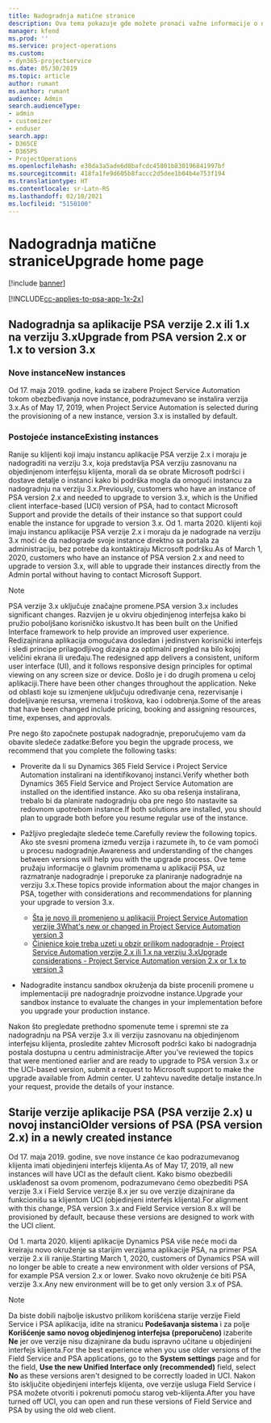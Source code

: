 ```yaml
---
title: Nadogradnja matične stranice
description: Ova tema pokazuje gde možete pronaći važne informacije o novim i izmenjenim funkcijama u aplikaciji Dynamics 365 Project Service Automation i postupak nadogradnje na najnoviju verziju.
manager: kfend
ms.prod: ''
ms.service: project-operations
ms.custom:
- dyn365-projectservice
ms.date: 05/30/2019
ms.topic: article
author: rumant
ms.author: rumant
audience: Admin
search.audienceType:
- admin
- customizer
- enduser
search.app:
- D365CE
- D365PS
- ProjectOperations
ms.openlocfilehash: e30da3a5ade6d8bafcdc45801b830196841997bf
ms.sourcegitcommit: 418fa1fe9d605b8faccc2d5dee1b04b4e753f194
ms.translationtype: HT
ms.contentlocale: sr-Latn-RS
ms.lasthandoff: 02/10/2021
ms.locfileid: "5150100"
---
```

# <a name="upgrade-home-page"></a><span data-ttu-id="e07a3-103">Nadogradnja matične stranice</span><span class="sxs-lookup"><span data-stu-id="e07a3-103">Upgrade home page</span></span>

[!include [banner](../includes/psa-now-project-operations.md)]

[!INCLUDE[cc-applies-to-psa-app-1x-2x](../includes/cc-applies-to-psa-app-1x-2x.md)]

## <a name="upgrade-from-psa-version-2x-or-1x-to-version-3x"></a><span data-ttu-id="e07a3-104">Nadogradnja sa aplikacije PSA verzije 2.x ili 1.x na verziju 3.x</span><span class="sxs-lookup"><span data-stu-id="e07a3-104">Upgrade from PSA version 2.x or 1.x to version 3.x</span></span>

### <a name="new-instances"></a><span data-ttu-id="e07a3-105">Nove instance</span><span class="sxs-lookup"><span data-stu-id="e07a3-105">New instances</span></span>

<span data-ttu-id="e07a3-106">Od 17. maja 2019. godine, kada se izabere Project Service Automation tokom obezbeđivanja nove instance, podrazumevano se instalira verzija 3.x.</span><span class="sxs-lookup"><span data-stu-id="e07a3-106">As of May 17, 2019, when Project Service Automation is selected during the provisioning of a new instance, version 3.x is installed by default.</span></span>

### <a name="existing-instances"></a><span data-ttu-id="e07a3-107">Postojeće instance</span><span class="sxs-lookup"><span data-stu-id="e07a3-107">Existing instances</span></span>

<span data-ttu-id="e07a3-108">Ranije su klijenti koji imaju instancu aplikacije PSA verzije 2.x i moraju je nadograditi na verziju 3.x, koja predstavlja PSA verziju zasnovanu na objedinjenom interfejsu klijenta, morali da se obrate Microsoft podršci i dostave detalje o instanci kako bi podrška mogla da omogući instancu za nadogradnju na verziju 3.x.</span><span class="sxs-lookup"><span data-stu-id="e07a3-108">Previously, customers who have an instance of PSA version 2.x and needed to upgrade to version 3.x, which is the Unified client interface-based (UCI) version of PSA, had to contact Microsoft Support and provide the details of their instance so that support could enable the instance for upgrade to version 3.x.</span></span> <span data-ttu-id="e07a3-109">Od 1. marta 2020. klijenti koji imaju instancu aplikacije PSA verzije 2.x i moraju da je nadograde na verziju 3.x moći će da nadograde svoje instance direktno sa portala za administraciju, bez potrebe da kontaktiraju Microsoft podršku.</span><span class="sxs-lookup"><span data-stu-id="e07a3-109">As of March 1, 2020, customers who have an instance of PSA version 2.x and need to upgrade to version 3.x, will able to upgrade their instances directly from the Admin portal without having to contact Microsoft Support.</span></span>  

> [!NOTE]
> <span data-ttu-id="e07a3-110">PSA verzije 3.x uključuje značajne promene.</span><span class="sxs-lookup"><span data-stu-id="e07a3-110">PSA version 3.x includes significant changes.</span></span> <span data-ttu-id="e07a3-111">Razvijen je u okviru objedinjenog interfejsa kako bi pružio poboljšano korisničko iskustvo.</span><span class="sxs-lookup"><span data-stu-id="e07a3-111">It has been built on the Unified Interface framework to help provide an improved user experience.</span></span> <span data-ttu-id="e07a3-112">Redizajnirana aplikacija omogućava dosledan i jedinstven korisnički interfejs i sledi principe prilagodljivog dizajna za optimalni pregled na bilo kojoj veličini ekrana ili uređaju.</span><span class="sxs-lookup"><span data-stu-id="e07a3-112">The redesigned app delivers a consistent, uniform user interface (UI), and it follows responsive design principles for optimal viewing on any screen size or device.</span></span> <span data-ttu-id="e07a3-113">Došlo je i do drugih promena u celoj aplikaciji.</span><span class="sxs-lookup"><span data-stu-id="e07a3-113">There have been other changes throughout the application.</span></span> <span data-ttu-id="e07a3-114">Neke od oblasti koje su izmenjene uključuju određivanje cena, rezervisanje i dodeljivanje resursa, vremena i troškova, kao i odobrenja.</span><span class="sxs-lookup"><span data-stu-id="e07a3-114">Some of the areas that have been changed include pricing, booking and assigning resources, time, expenses, and approvals.</span></span>

<span data-ttu-id="e07a3-115">Pre nego što započnete postupak nadogradnje, preporučujemo vam da obavite sledeće zadatke:</span><span class="sxs-lookup"><span data-stu-id="e07a3-115">Before you begin the upgrade process, we recommend that you complete the following tasks:</span></span>

- <span data-ttu-id="e07a3-116">Proverite da li su Dynamics 365 Field Service i Project Service Automation instalirani na identifikovanoj instanci.</span><span class="sxs-lookup"><span data-stu-id="e07a3-116">Verify whether both Dynamics 365 Field Service and Project Service Automation are installed on the identified instance.</span></span> <span data-ttu-id="e07a3-117">Ako su oba rešenja instalirana, trebalo bi da planirate nadogradnju oba pre nego što nastavite sa redovnom upotrebom instance.</span><span class="sxs-lookup"><span data-stu-id="e07a3-117">If both solutions are installed, you should plan to upgrade both before you resume regular use of the instance.</span></span>
- <span data-ttu-id="e07a3-118">Pažljivo pregledajte sledeće teme.</span><span class="sxs-lookup"><span data-stu-id="e07a3-118">Carefully review the following topics.</span></span> <span data-ttu-id="e07a3-119">Ako ste svesni promena između verzija i razumete ih, to će vam pomoći u procesu nadogradnje.</span><span class="sxs-lookup"><span data-stu-id="e07a3-119">Awareness and understanding of the changes between versions will help you with the upgrade process.</span></span> <span data-ttu-id="e07a3-120">Ove teme pružaju informacije o glavnim promenama u aplikaciji PSA, uz razmatranje nadogradnje i preporuke za planiranje nadogradnje na verziju 3.x.</span><span class="sxs-lookup"><span data-stu-id="e07a3-120">These topics provide information about the major changes in PSA, together with considerations and recommendations for planning your upgrade to version 3.x.</span></span>

    - [<span data-ttu-id="e07a3-121">Šta je novo ili promenjeno u aplikaciji Project Service Automation verzije 3</span><span class="sxs-lookup"><span data-stu-id="e07a3-121">What's new or changed in Project Service Automation version 3</span></span>](whats-new-changed-v3.md)
    - [<span data-ttu-id="e07a3-122">Činjenice koje treba uzeti u obzir prilikom nadogradnje - Project Service Automation verzije 2.x ili 1.x na verziju 3.x</span><span class="sxs-lookup"><span data-stu-id="e07a3-122">Upgrade considerations - Project Service Automation version 2.x or 1.x to version 3</span></span>](upgrade-v3.md)

- <span data-ttu-id="e07a3-123">Nadogradite instancu sandbox okruženja da biste procenili promene u implementaciji pre nadogradnje proizvodne instance.</span><span class="sxs-lookup"><span data-stu-id="e07a3-123">Upgrade your sandbox instance to evaluate the changes in your implementation before you upgrade your production instance.</span></span>

<span data-ttu-id="e07a3-124">Nakon što pregledate prethodno spomenute teme i spremni ste za nadogradnju na PSA verzije 3.x ili verziju zasnovanu na objedinjenom interfejsu klijenta, prosledite zahtev Microsoft podršci kako bi nadogradnja postala dostupna u centru administracije.</span><span class="sxs-lookup"><span data-stu-id="e07a3-124">After you've reviewed the topics that were mentioned earlier and are ready to upgrade to PSA version 3.x or the UCI-based version, submit a request to Microsoft support to make the upgrade available from Admin center.</span></span> <span data-ttu-id="e07a3-125">U zahtevu navedite detalje instance.</span><span class="sxs-lookup"><span data-stu-id="e07a3-125">In your request, provide the details of your instance.</span></span>

## <a name="older-versions-of-psa-psa-version-2x-in-a-newly-created-instance"></a><span data-ttu-id="e07a3-126">Starije verzije aplikacije PSA (PSA verzije 2.x) u novoj instanci</span><span class="sxs-lookup"><span data-stu-id="e07a3-126">Older versions of PSA (PSA version 2.x) in a newly created instance</span></span>

<span data-ttu-id="e07a3-127">Od 17. maja 2019. godine, sve nove instance će kao podrazumevanog klijenta imati objedinjeni interfejs klijenta.</span><span class="sxs-lookup"><span data-stu-id="e07a3-127">As of May 17, 2019, all new instances will have UCI as the default client.</span></span> <span data-ttu-id="e07a3-128">Kako bismo obezbedili usklađenost sa ovom promenom, podrazumevano ćemo obezbediti PSA verzije 3.x i Field Service verzije 8.x jer su ove verzije dizajnirane da funkcionišu sa klijentom UCI (objedinjeni interfejs klijenta).</span><span class="sxs-lookup"><span data-stu-id="e07a3-128">For alignment with this change, PSA version 3.x and Field Service version 8.x will be provisioned by default, because these versions are designed to work with the UCI client.</span></span>

<span data-ttu-id="e07a3-129">Od 1. marta 2020. klijenti aplikacije Dynamics PSA više neće moći da kreiraju novo okruženje sa starijim verzijama aplikacije PSA, na primer PSA verzije 2.x ili ranije.</span><span class="sxs-lookup"><span data-stu-id="e07a3-129">Starting March 1, 2020, customers of Dynamics PSA will no longer be able to create a new environment with older versions of PSA, for example PSA version 2.x or lower.</span></span> <span data-ttu-id="e07a3-130">Svako novo okruženje će biti PSA verzije 3.x.</span><span class="sxs-lookup"><span data-stu-id="e07a3-130">Any new environment will be to get only version 3.x of PSA.</span></span>

> [!NOTE]
> <span data-ttu-id="e07a3-131">Da biste dobili najbolje iskustvo prilikom korišćena starije verzije Field Service i PSA aplikacija, idite na stranicu **Podešavanja sistema** i za polje **Korišćenje samo novog objedinjenog interfejsa (preporučeno)** izaberite **Ne** jer ove verzije nisu dizajnirane da budu ispravno učitane u objedinjeni interfejs klijenta.</span><span class="sxs-lookup"><span data-stu-id="e07a3-131">For the best experience when you use older versions of the Field Service and PSA applications, go to the **System settings** page and for the field, **Use the new Unified Interface only (recommended)** field, select **No** as these versions aren't designed to be correctly loaded in UCI.</span></span> <span data-ttu-id="e07a3-132">Nakon što isključite objedinjeni interfejs klijenta, ove verzije usluga Field Service i PSA možete otvoriti i pokrenuti pomoću starog veb-klijenta.</span><span class="sxs-lookup"><span data-stu-id="e07a3-132">After you have turned off UCI, you can open and run these versions of Field Service and PSA by using the old web client.</span></span> 
